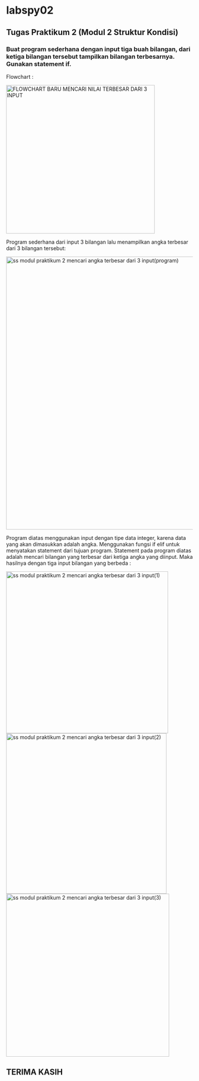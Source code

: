 # labspy02
## Tugas Praktikum 2 (Modul 2 Struktur Kondisi)
### Buat program sederhana dengan input tiga buah bilangan, dari ketiga bilangan tersebut tampilkan bilangan terbesarnya. Gunakan statement if.
Flowchart : 

<img width="401" alt="FLOWCHART BARU MENCARI NILAI TERBESAR DARI 3 INPUT" src="https://user-images.githubusercontent.com/116411792/202906927-a5eb914c-1ce2-41cd-bd7d-f56468c31966.png">

Program sederhana dari input 3 bilangan lalu menampilkan angka terbesar dari 3 bilangan tersebut: 

<img width="737" alt="ss modul praktikum 2 mencari angka terbesar dari 3 input(program)" src="https://user-images.githubusercontent.com/116411792/202913712-a67b4c63-71a0-436e-b10f-2396248fcaaf.png">

Program diatas menggunakan input dengan tipe data integer, karena data yang akan dimasukkan adalah angka.
Menggunakan fungsi if elif untuk menyatakan statement dari tujuan program. Statement pada program diatas adalah mencari bilangan yang terbesar dari ketiga angka yang diinput. 
Maka hasilnya dengan tiga input bilangan yang berbeda : 

<img width="437" alt="ss modul praktikum 2 mencari angka terbesar dari 3 input(1)" src="https://user-images.githubusercontent.com/116411792/202914708-7932f60e-809c-4ce2-bd7e-f7b83ffd6f27.png">
<img width="433" alt="ss modul praktikum 2 mencari angka terbesar dari 3 input(2)" src="https://user-images.githubusercontent.com/116411792/202914719-6076fbbb-1cec-4db1-a32c-761a33c8a797.png">
<img width="440" alt="ss modul praktikum 2 mencari angka terbesar dari 3 input(3)" src="https://user-images.githubusercontent.com/116411792/202914700-be090e22-cce8-4ffb-9a9f-8ffce21e647d.png">


## TERIMA KASIH



